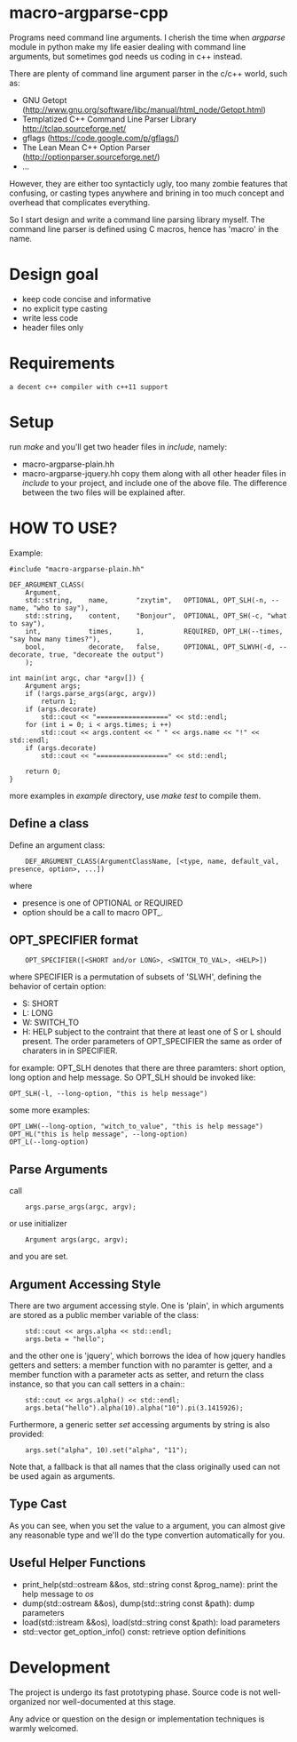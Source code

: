 macro-argparse-cpp
===================

Programs need command line arguments. I cherish the time when *argparse* module
in python make my life easier dealing with command line arguments, but sometimes
god needs us coding in c++ instead.

There are plenty of command line argument parser in the c/c++ world, such as:
+ GNU Getopt (http://www.gnu.org/software/libc/manual/html_node/Getopt.html)
+ Templatized C++ Command Line Parser Library http://tclap.sourceforge.net/
+ gflags (https://code.google.com/p/gflags/)
+ The Lean Mean C++ Option Parser (http://optionparser.sourceforge.net/)
+ ...

However, they are either too syntacticly ugly, too many zombie features that confusing,
or casting types anywhere and brining in too much concept and overhead that
complicates everything.

So I start design and write a command line parsing library myself. The command
line parser is defined using C macros, hence has 'macro' in the name.


Design goal
===========
+ keep code concise and informative
+ no explicit type casting
+ write less code
+ header files only

Requirements
============
	a decent c++ compiler with c++11 support

Setup
=====
run *make* and you'll get two header files in *include*, namely:
+ macro-argparse-plain.hh
+ macro-argparse-jquery.hh
copy them along with all other header files in *include* to your project,
and include one of the above file. The difference between the two files
will be explained after.

HOW TO USE?
===========
Example:
```
#include "macro-argparse-plain.hh"

DEF_ARGUMENT_CLASS(
	Argument,
	std::string,	name,		"zxytim",	OPTIONAL, OPT_SLH(-n, --name, "who to say"),
	std::string,	content,	"Bonjour",	OPTIONAL, OPT_SH(-c, "what to say"),
	int,			times,		1,			REQUIRED, OPT_LH(--times, "say how many times?"),
	bool,			decorate,	false,		OPTIONAL, OPT_SLWVH(-d, --decorate, true, "decoreate the output")
	);

int main(int argc, char *argv[]) {
	Argument args;
	if (!args.parse_args(argc, argv))
		return 1;
	if (args.decorate)
		std::cout << "==================" << std::endl;
	for (int i = 0; i < args.times; i ++)
		std::cout << args.content << " " << args.name << "!" << std::endl;
	if (args.decorate)
		std::cout << "==================" << std::endl;

	return 0;
}
```
more examples in *example* directory, use *make test* to compile them.


Define a class
--------------

Define an argument class:
```
	DEF_ARGUMENT_CLASS(ArgumentClassName, [<type, name, default_val, presence, option>, ...])
```
where
+ presence is one of OPTIONAL or REQUIRED
+ option should be a call to macro OPT_<SPECIFIER>.


OPT_SPECIFIER format
--------------------

```
	OPT_SPECIFIER([<SHORT and/or LONG>, <SWITCH_TO_VAL>, <HELP>])
```
where SPECIFIER is a permutation of subsets of 'SLWH', defining the behavior of certain option:
+ S: SHORT
+ L: LONG
+ W: SWITCH_TO
+ H: HELP
subject to the contraint that there at least one of S or L should present.
The order parameters of OPT_SPECIFIER the same as order of charaters in in SPECIFIER.

for example: OPT_SLH denotes that there are three paramters: short option, long
option and help message. So OPT_SLH should be invoked like:

	OPT_SLH(-l, --long-option, "this is help message")

some more examples:

	OPT_LWH(--long-option, "witch_to_value", "this is help message")
	OPT_HL("this is help message", --long-option)
	OPT_L(--long-option)

Parse Arguments
-----------
call
```
	args.parse_args(argc, argv);
```
or use initializer
```
	Argument args(argc, argv);
```
and you are set.

Argument Accessing Style
------------------------
There are two argument accessing style. One is 'plain', in which arguments are
stored as a public member variable of the class:
```
	std::cout << args.alpha << std::endl;
	args.beta = "hello";
```
and the other one is 'jquery', which borrows the idea of how jquery handles
getters and setters: a member function with no paramter is getter, and
a member function with a parameter acts as setter, and return the class instance,
so that you can call setters in a chain::
```
	std::cout << args.alpha() << std::endl;
	args.beta("hello").alpha(10).alpha("10").pi(3.1415926);
```

Furthermore, a generic setter *set* accessing arguments by string is also provided:
```
	args.set("alpha", 10).set("alpha", "11");
```

Note that, a fallback is that  all names that the class originally used can not be
used again as arguments.


Type Cast
---------
As you can see, when you set the value to a argument, you can almost give
any reasonable type and we'll do the type convertion automatically for you.


Useful Helper Functions
-----------------------
+ print_help(std::ostream &&os, std::string const &prog_name): print the help message to *os*
+ dump(std::ostream &&os), dump(std::string const &path): dump parameters
+ load(std::istream &&os), load(std::string const &path): load parameters
+ std::vector<OptionInfo> get_option_info() const: retrieve option definitions


Development
===========
The project is undergo its fast prototyping phase. Source code
is not well-organized nor well-documented at this stage.

Any advice or question on the design or implementation techniques is warmly welcomed.
